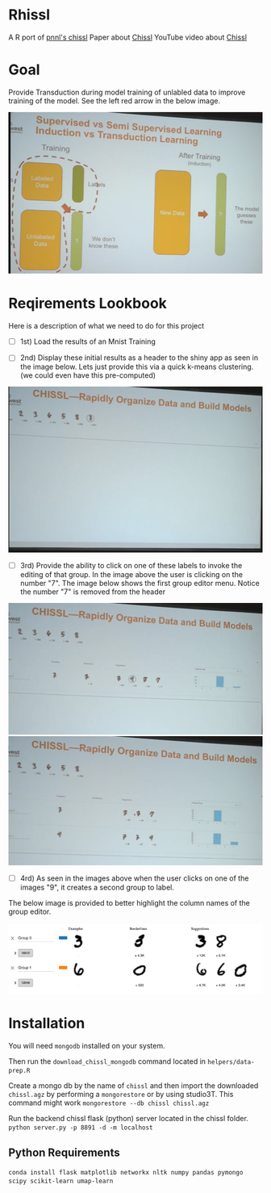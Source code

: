 # Rhissl
A R port of [pnnl's chissl](https://github.com/pnnl/chissl)
Paper about [Chissl](https://dl.acm.org/citation.cfm?id=3302280)
YouTube video about [Chissl](https://youtu.be/VAsFlZGjL5I)

# Goal 
Provide Transduction during model training of unlabled data to improve training of the model. See the left red arrow in the below image.

![Transduction image](Lookbook/Fourth.PNG)

# Reqirements Lookbook
Here is a description of what we need to do for this project

- [ ] 1st) Load the results of an Mnist Training


- [ ] 2nd) Display these initial results as a header to the shiny app as seen in the image below.
Lets just provide this via a quick k-means clustering. (we could even have this pre-computed) 


![mnist header](Lookbook/First.PNG)


- [ ] 3rd) Provide the ability to click on one of these labels to invoke the editing of that group. In the image above the user is clicking on the number "7". The image below shows the first group editor menu. Notice the number "7" is removed from the header


![group editor](Lookbook/Second.PNG)
![second group editor](Lookbook/Fifth.PNG)


- [ ] 4rd) As seen in the images above when the user clicks on one of the images "9", it creates a second group to label. 

The below image is provided to better highlight the column names of the group editor.

![group editor closeup](Lookbook/Third.PNG)


# Installation
You will need `mongodb` installed on your system. 

Then run the `download_chissl_mongodb` command located in `helpers/data-prep.R`

Create a mongo db by the name of `chissl` and then import the downloaded `chissl.agz` by performing a `mongorestore` or by using studio3T. This command might work `mongorestore --db chissl chissl.agz`

Run the backend chissl flask (python) server located in the chissl folder. `python server.py -p 8891 -d -m localhost`


## Python Requirements
`conda install flask matplotlib networkx nltk numpy pandas pymongo scipy scikit-learn umap-learn`
